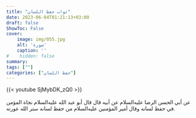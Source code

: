 ```yaml
---
title: "ثواب حفظ اللسان"
date: 2023-06-04T01:21:13+03:00
draft: false
ShowToc: False
cover:
    image: img/055.jpg
    alt: 'صورة'
    caption: ''
#    hidden: false
summary: 
tags: [""]
categories: ["حفظ اللسان"]
---
```

{{< youtube SjMybDK_zQ0 >}}  
 <br>
عن أبي الحسن الرضا عليه‌السلام عن أبيه قال قال أبو عبد الله عليه‌السلام نجاة
المؤمن في حفظ لسانه وقال أمير المؤمنين عليه‌السلام من حفظ لسانه ستر الله
عورته.


